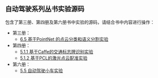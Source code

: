 
## 自动驾驶系列丛书实验源码
包含了第三册、第四册及第六册书中实验的源码，请结合书中内容进行操作：

* 第三册：
  - [6.5 基于PointNet 的点云分类和语义分割实验](第3册/6.5基于PointNet的点云分类和语义分割实验)
* 第四册：
  - [5.1.1 基于Caffe的交通标志牌识别实验](第4册/5.1.1基于Caffe的交通标志牌识别实验)
  - [5.1.2 基于PCL的激光点云配准实验](./第4册/5.1.2基于PCL的激光点云配准实验)
* 第六册：
  - [5.5 自动驾驶小车实验](第6册/5.5自动驾驶小车实验)
